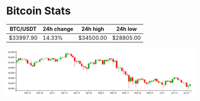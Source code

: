 # Bitcoin Stats

BTC/USDT|24h change|24h high|24h low|
|---|---|---|---|
|$33997.90|14.33%|$34500.00|$28805.00|

<img src="./chart.svg">
